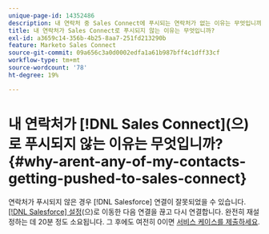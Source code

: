 ```yaml
---
unique-page-id: 14352486
description: 내 연락처 중 Sales Connect에 푸시되는 연락처가 없는 이유는 무엇입니까? - Marketo 설명서 - 제품 설명서
title: 내 연락처가 Sales Connect로 푸시되지 않는 이유는 무엇입니까?
exl-id: a3659c14-356b-4b25-8aa7-251fd213290b
feature: Marketo Sales Connect
source-git-commit: 09a656c3a0d0002edfa1a61b987bff4c1dff33cf
workflow-type: tm+mt
source-wordcount: '78'
ht-degree: 19%

---
```


# 내 연락처가 [!DNL Sales Connect]&#x200B;(으)로 푸시되지 않는 이유는 무엇입니까? {#why-arent-any-of-my-contacts-getting-pushed-to-sales-connect}

연락처가 푸시되지 않은 경우 [!DNL Salesforce] 연결이 잘못되었을 수 있습니다. [[!DNL Salesforce] 설정](https://toutapp.com/login)&#x200B;(으)로 이동한 다음 연결을 끊고 다시 연결합니다. 완전히 재설정하는 데 20분 정도 소요됩니다. 그 후에도 여전히 0이면 [서비스 케이스를 제출하세요](https://nation.marketo.com/t5/Support/ct-p/Support#).
